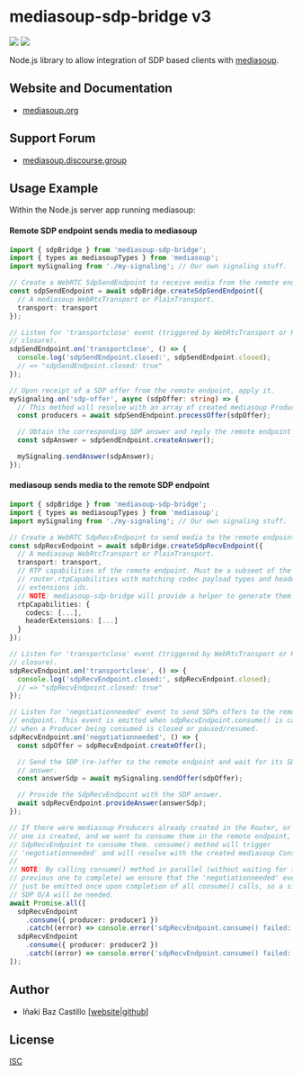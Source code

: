 # mediasoup-sdp-bridge v3

[![][npm-shield-mediasoup-sdp-bridge]][npm-mediasoup-sdp-bridge]
[![][travis-ci-shield-mediasoup-sdp-bridge]][travis-ci-mediasoup-sdp-bridge]

Node.js library to allow integration of SDP based clients with [mediasoup][mediasoup-website].


## Website and Documentation

* [mediasoup.org][mediasoup-website]


## Support Forum

* [mediasoup.discourse.group][mediasoup-discourse]


## Usage Example

Within the Node.js server app running mediasoup:

#### Remote SDP endpoint sends media to mediasoup

```typescript
import { sdpBridge } from 'mediasoup-sdp-bridge';
import { types as mediasoupTypes } from 'mediasoup';
import mySignaling from './my-signaling'; // Our own signaling stuff.

// Create a WebRTC SdpSendEndpoint to receive media from the remote endpoint.
const sdpSendEndpoint = await sdpBridge.createSdpSendEndpoint({
  // A mediasoup WebRtcTransport or PlainTransport.
  transport: transport
});

// Listen for 'transportclose' event (triggered by WebRtcTransport or Router
// closure).
sdpSendEndpoint.on('transportclose', () => {
  console.log('sdpSendEndpoint.closed:', sdpSendEndpoint.closed);
  // => "sdpSendEndpoint.closed: true"
});

// Upon receipt of a SDP offer from the remote endpoint, apply it.
mySignaling.on('sdp-offer', async (sdpOffer: string) => {
  // This method will resolve with an array of created mediasoup Producers.
  const producers = await sdpSendEndpoint.processOffer(sdpOffer);

  // Obtain the corresponding SDP answer and reply the remote endpoint with it.
  const sdpAnswer = sdpSendEndpoint.createAnswer();

  mySignaling.sendAnswer(sdpAnswer);
});
```

#### mediasoup sends media to the remote SDP endpoint

```typescript
import { sdpBridge } from 'mediasoup-sdp-bridge';
import { types as mediasoupTypes } from 'mediasoup';
import mySignaling from './my-signaling'; // Our own signaling stuff.

// Create a WebRTC SdpRecvEndpoint to send media to the remote endpoint.
const sdpRecvEndpoint = await sdpBridge.createSdpRecvEndpoint({
  // A mediasoup WebRtcTransport or PlainTransport.
  transport: transport,
  // RTP capabilities of the remote endpoint. Must be a subseet of the
  // router.rtpCapabilities with matching codec payload types and header
  // extensions ids.
  // NOTE: mediasoup-sdp-bridge will provide a helper to generate them.
  rtpCapabilities: {
    codecs: [...],
    headerExtensions: [...]
  }
});

// Listen for 'transportclose' event (triggered by WebRtcTransport or Router
// closure).
sdpRecvEndpoint.on('transportclose', () => {
  console.log('sdpRecvEndpoint.closed:', sdpRecvEndpoint.closed);
  // => "sdpRecvEndpoint.closed: true"
});

// Listen for 'negotiationneeded' event to send SDPs offers to the remote
// endpoint. This event is emitted when sdpRecvEndpoint.consume() is called or
// when a Producer being consumed is closed or paused/resumed.
sdpRecvEndpoint.on('negotiationneeded', () => {
  const sdpOffer = sdpRecvEndpoint.createOffer();

  // Send the SDP (re-)offer to the remote endpoint and wait for its SDP
  // answer.
  const answerSdp = await mySignaling.sendOffer(sdpOffer);

  // Provide the SdpRecvEndpoint with the SDP answer.
  await sdpRecvEndpoint.provideAnswer(answerSdp);
});

// If there were mediasoup Producers already created in the Router, or if a new
// one is created, and we want to consume them in the remote endpoint, tell the
// SdpRecvEndpoint to consume them. consume() method will trigger
// 'negotiationneeded' and will resolve with the created mediasoup Consumer.
//
// NOTE: By calling consume() method in parallel (without waiting for the
// previous one to complete) we ensure that the 'negotiationneeded' event will
// just be emitted once upon completion of all consume() calls, so a single
// SDP O/A will be needed.
await Promise.all([
  sdpRecvEndpoint
    .consume({ producer: producer1 })
    .catch((error) => console.error('sdpRecvEndpoint.consume() failed:', error)),
  sdpRecvEndpoint
    .consume({ producer: producer2 })
    .catch((error) => console.error('sdpRecvEndpoint.consume() failed:', error)),
]);
```


## Author

* Iñaki Baz Castillo [[website](https://inakibaz.me)|[github](https://github.com/ibc/)]


## License

[ISC](./LICENSE)




[mediasoup-website]: https://mediasoup.org
[mediasoup-discourse]: https://mediasoup.discourse.group
[npm-shield-mediasoup-sdp-bridge]: https://img.shields.io/npm/v/mediasoup-sdp-bridge.svg
[npm-mediasoup-sdp-bridge]: https://npmjs.org/package/mediasoup-sdp-bridge
[travis-ci-shield-mediasoup-sdp-bridge]: https://travis-ci.com/versatica/mediasoup-sdp-bridge.svg?branch=master
[travis-ci-mediasoup-sdp-bridge]: https://travis-ci.com/versatica/mediasoup-sdp-bridge
